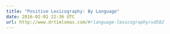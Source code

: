 ```yaml
---
title: "Positive Lexicography: By Language"
date: 2016-02-01 22:36 UTC
url: http://www.drtimlomas.com/#!language-lexicography/ud582
---
```


